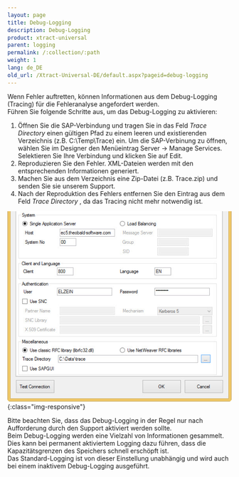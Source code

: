 ```yaml
---
layout: page
title: Debug-Logging
description: Debug-Logging
product: xtract-universal
parent: logging
permalink: /:collection/:path
weight: 1
lang: de_DE
old_url: /Xtract-Universal-DE/default.aspx?pageid=debug-logging
---
```


Wenn Fehler auftretten, können Informationen aus dem Debug-Logging (Tracing) für die Fehleranalyse angefordert werden.<br> 
Führen Sie folgende Schritte aus, um das Debug-Logging zu aktivieren: 

1. Öffnen Sie die SAP-Verbindung und tragen Sie in das Feld *Trace Directory* einen gültigen Pfad zu einem leeren und existierenden Verzeichnis (z.B. C:\Temp\Trace\) ein. 
    Um die SAP-Verbinung zu öffnen, wählen Sie im Designer den Menüeintrag Server -> Manage Services. Selektieren Sie Ihre Verbindung und klicken Sie auf Edit. 
2. Reproduzieren Sie den Fehler. XML-Dateien werden mit den entsprechenden Informationen generiert. 
3. Machen Sie aus dem Verzeichnis eine Zip-Datei (z.B. Trace.zip) und senden Sie sie unserem Support. 
4. Nach der Reproduktion des Fehlers entfernen Sie den Eintrag aus dem Feld *Trace Directory* , da das Tracing nicht mehr notwendig ist. 

![tracing-setting](/img/content/tracing-setting.jpg){:class="img-responsive"}

Bitte beachten Sie, dass das Debug-Logging in der Regel nur nach Aufforderung durch den Support aktiviert werden sollte. <br>
Beim Debug-Logging werden eine Vielzahl von Informationen gesammelt. Dies kann bei permanent aktiviertem Logging dazu führen, dass die Kapazitätsgrenzen des Speichers schnell erschöpft ist. <br>
Das Standard-Logging ist von dieser Einstellung unabhängig und wird auch bei einem inaktivem Debug-Logging ausgeführt.